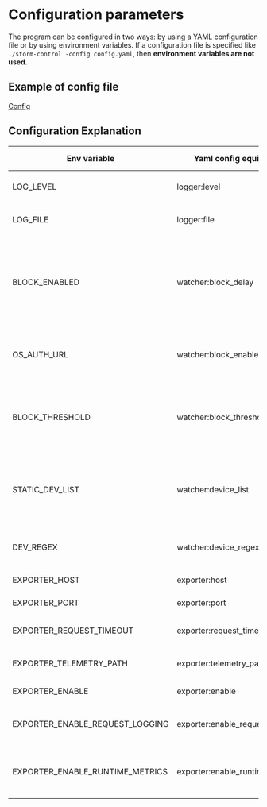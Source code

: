 # Configuration parameters

The program can be configured in two ways: by using a YAML configuration file or by using environment variables. If a configuration file is specified like `./storm-control -config config.yaml`, then **environment variables are not used.**

## Example of config file
[Config](./config_example.yaml)



## Configuration Explanation

Env variable                    | Yaml config equivalent         | default value               | description                                                                            |
---                             |  ---                           |  ---                        | ---                                                                                    |
LOG_LEVEL                       | logger:level                   | debug                       | Storm control log level                                                                |
LOG_FILE                        | logger:file                    |                             | Log file (if not specified when stdout)                                                |
BLOCK_ENABLED                   | watcher:block_delay            | 10                          | Time duration in seconds before the unblock process initiates, after the block action. |
OS_AUTH_URL                     | watcher:block_enabled          | false                       | Enable block action in case of detected storm control                                  |
BLOCK_THRESHOLD                 | watcher:block_threshold        | 100                         | Threshold of broadcast and multicast packets to trigger block action                   |
STATIC_DEV_LIST                 | watcher:device_list            |                             | Static interface list is specified when device_regex is not checked                    |
DEV_REGEX                       | watcher:device_regex           | ^tap.{8}-.{2}$              | Regexp for search interfaces to monitor                                                |
EXPORTER_HOST                   | exporter:host                  | localhost                   | Exporter host to bind                                                                  |
EXPORTER_PORT                   | exporter:port                  | 8080                        | Exporter port to bind                                                                  |
EXPORTER_REQUEST_TIMEOUT        | exporter:request_timeout       | 10                          | Request timeout seconds                                                                |
EXPORTER_TELEMETRY_PATH         | exporter:telemetry_path        | /metrics                    | Exporter telemetry path                                                                |
EXPORTER_ENABLE                 | exporter:enable                | true                        | Enable exporter                                                                        |
EXPORTER_ENABLE_REQUEST_LOGGING | exporter:enable_request_logging| true                        | Activate logging for exporter API requests                                             |
EXPORTER_ENABLE_RUNTIME_METRICS | exporter:enable_runtime_metrics| false                       | Enable collection golang runtime metrics                                               |